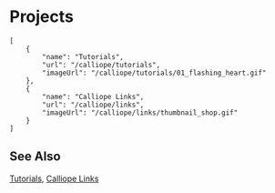 # Projects

```codecard
[
    {
        "name": "Tutorials",
        "url": "/calliope/tutorials",
        "imageUrl": "/calliope/tutorials/01_flashing_heart.gif"
    },
    {
        "name": "Calliope Links",
        "url": "/calliope/links",
        "imageUrl": "/calliope/links/thumbnail_shop.gif"
    }
]
```

## See Also

[Tutorials](/calliope/tutorials),
[Calliope Links](/calliope/links)

